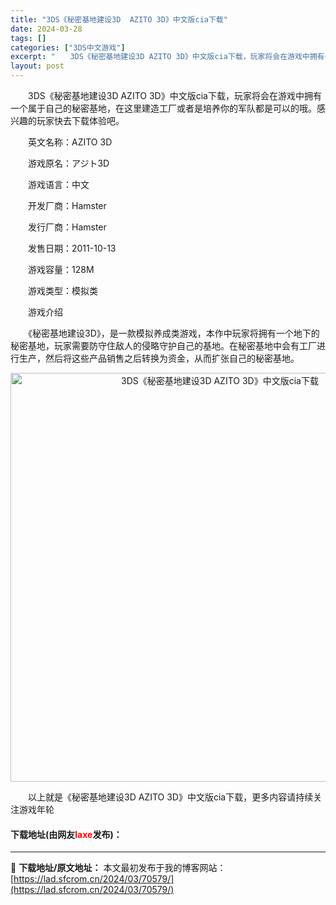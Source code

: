 ```yaml
---
title: "3DS《秘密基地建设3D  AZITO 3D》中文版cia下载"
date: 2024-03-28
tags: []
categories: ["3DS中文游戏"]
excerpt: "　　3DS《秘密基地建设3D AZITO 3D》中文版cia下载，玩家将会在游戏中拥有一个属于自己的秘密基地，在这里建造工厂或者是培养你的军队都是可以的哦。感兴趣的玩家快去下载体验吧。 　　英文名称：AZITO 3D 　　游戏原名：アジト3D 　　游戏语言：中文 　　开发厂商：Hamster 　　发&hellip;"
layout: post
---
```


 <p>　　3DS《秘密基地建设3D AZITO 3D》中文版cia下载，玩家将会在游戏中拥有一个属于自己的秘密基地，在这里建造工厂或者是培养你的军队都是可以的哦。感兴趣的玩家快去下载体验吧。</p> <p>　　英文名称：AZITO 3D</p> <p>　　游戏原名：アジト3D</p> <p>　　游戏语言：中文</p> <p>　　开发厂商：Hamster</p> <p>　　发行厂商：Hamster</p> <p>　　发售日期：2011-10-13</p> <p>　　游戏容量：128M</p> <p>　　游戏类型：模拟类</p> <p>　　游戏介绍</p> <p>　　《秘密基地建设3D》，是一款模拟养成类游戏，本作中玩家将拥有一个地下的秘密基地，玩家需要防守住敌人的侵略守护自己的基地。在秘密基地中会有工厂进行生产，然后将这些产品销售之后转换为资金，从而扩张自己的秘密基地。</p> <p align="center"><img align="" border="0" src="https://lad.sfcrom.cn/wp-content/uploads/2024/03/20240328_66054a4f7dfb8.jpg" width="654" alt="3DS《秘密基地建设3D  AZITO 3D》中文版cia下载" /></p> <p>　　以上就是《秘密基地建设3D AZITO 3D》中文版cia下载，更多内容请持续关注游戏年轮</p> <p><h4>下载地址(由网友<font color="red">laxe</font>发布)：</h4></p> 

---
📖 **下载地址/原文地址：** 本文最初发布于我的博客网站：[https://lad.sfcrom.cn/2024/03/70579/](https://lad.sfcrom.cn/2024/03/70579/)
